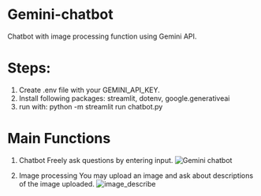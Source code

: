 # Gemini-chatbot
Chatbot with image processing function using Gemini API.

# Steps:
1. Create .env file with your GEMINI_API_KEY.
2. Install following packages: streamlit, dotenv, google.generativeai
3. run with: python -m streamlit run chatbot.py

# Main Functions
1. Chatbot
Freely ask questions by entering input.
![Gemini chatbot](https://github.com/user-attachments/assets/b1dcd8c8-2d59-4f40-830b-3b67527f250c)

2. Image processing
You may upload an image and ask about descriptions of the image uploaded.
![image_describe](https://github.com/user-attachments/assets/30f5a368-ab5d-49d6-b55e-d980e8ea738c)
